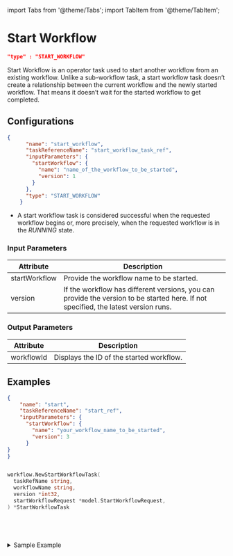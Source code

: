 import Tabs from '@theme/Tabs';
import TabItem from '@theme/TabItem';

# Start Workflow

```json
"type" : "START_WORKFLOW"
```

Start Workflow is an operator task used to start another workflow from an existing workflow. Unlike a sub-workflow task, a start workflow task doesn’t create a relationship between the current workflow and the newly started workflow. That means it doesn’t wait for the started workflow to get completed.

## Configurations​

```json
{
      "name": "start_workflow",
      "taskReferenceName": "start_workflow_task_ref",
      "inputParameters": {
        "startWorkflow": {
          "name": "name_of_the_workflow_to_be_started",
          "version": 1
        }
      },
      "type": "START_WORKFLOW"
    }
```
* A start workflow task is considered successful when the requested workflow begins or, more precisely, when the requested workflow is in the *RUNNING* state.

### Input Parameters​

| Attribute     | Description                                                                                                                        |
| ------------- | ---------------------------------------------------------------------------------------------------------------------------------- |
| startWorkflow | Provide the workflow name to be started.                                                                                           |
| version       | If the workflow has different versions, you can provide the version to be started here. If not specified, the latest version runs. |

### Output Parameters​

| Attribute  | Description                              |
| ---------- | ---------------------------------------- |
| workflowId | Displays the ID of the started workflow. |

## Examples

<Tabs>
<TabItem value="JSON" label="JSON">

```json
{
    "name": "start",
    "taskReferenceName": "start_ref",
    "inputParameters": {
      "startWorkflow": {
        "name": "your_workflow_name_to_be_started",
        "version": 3
      }
}
}
```

</TabItem>
<TabItem value="Java" label="Java">

```java

```

</TabItem>
<TabItem value="Golang" label="Golang">

```go
workflow.NewStartWorkflowTask(
  taskRefName string, 
  workflowName string, 
  version *int32, 
  startWorkflowRequest *model.StartWorkflowRequest,
) *StartWorkflowTask
```

</TabItem>
<TabItem value="Python" label="Python">

```python

```

</TabItem>
<TabItem value="CSharp" label="CSharp">

```csharp

```

</TabItem>
<TabItem value="Javascript" label="Javascript">

```javascript

```

</TabItem>

<TabItem value="Clojure" label="Clojure">

```clojure

```

</TabItem>
</Tabs>

<details><summary>Sample Example</summary>
<p>
Let’s see a sample JSON file for the start workflow task:

```json
{
"name": "sample_start_workflow",
"description": "Sample Workflow to start a new workflow.",
"tasks": [
  {
    "name": "start",
    "taskReferenceName": "start_ref",
    "inputParameters": {
      "startWorkflow": {
        "name": "your_workflow_name_to_be_started",
        "version": 3,
        "input": {}
      }
    },
    "type": "START_WORKFLOW",
  }
     ],
}
```

Here the input parameters are defined as:

```json
"inputParameters": {
      "startWorkflow": {
       "name": "your_workflow_name_to_be_started",
       "version": 3
      }
},
```

This would start your workflow named **“your_workflow_name_to_be_started”** with the version being 3.

The output shows the generated workflow ID of the started workflow.

```json
{
workflowId"8ca4184e-6a52-11ed-aaf5-f62716e2ae41"
}
```

From the workflow executions page, you can click on Start Workflow on the **Summary** tab to see the newly started workflow status.

<p align="center"><img src="/content/img/start-workflow-output-in-conductor.png" alt="Completed start workflow type" width="100%" height="auto" style={{paddingBottom: 40, paddingTop: 40}} /></p>

Even if the started workflow is not completed, the main workflow would be completed, i.e., in this case, even if **your_workflow_name_to_started** is not completed, the main workflow **sample_start_workflow** would be completed.
</p>
</details>